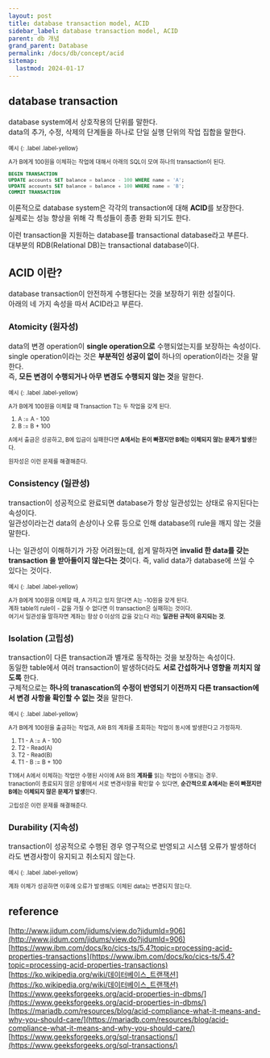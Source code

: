 ```yaml
---
layout: post
title: database transaction model, ACID
sidebar_label: database transaction model, ACID
parent: db 개념
grand_parent: Database
permalink: /docs/db/concept/acid
sitemap:
  lastmod: 2024-01-17
---
```


## database transaction

database system에서 상호작용의 단위를 말한다.  
data의 추가, 수정, 삭제의 단계들을 하나로 단일 실행 단위의 작업 집합을 말한다.

<div class="code-example" markdown="1" style="font-size: 0.8em">
예시
{: .label .label-yellow}  

A가 B에게 100원을 이체하는 작업에 대해서 아래의 SQL이 모여 하나의 transaction이 된다.  

```sql
BEGIN TRANSACTION
UPDATE accounts SET balance = balance - 100 WHERE name = 'A';
UPDATE accounts SET balance = balance + 100 WHERE name = 'B';
COMMIT TRANSACTION
```
</div>

이론적으로 database system은 각각의 transaction에 대해 **ACID**를 보장한다.  
실제로는 성능 향상을 위해 각 특성들이 종종 완화 되기도 한다.

이런 transaction을 지원하는 database를 transactional database라고 부른다.  
대부분의 RDB(Relational DB)는 transactional database이다.


## ACID 이란?

database transaction이 안전하게 수행된다는 것을 보장하기 위한 성질이다.  
아래의 네 가지 속성을 따서 ACID라고 부른다.

### Atomicity (원자성)

data의 변경 operation이 **single operation으로** 수행되었는지를 보장하는 속성이다.  
single operation이라는 것은 **부분적인 성공이 없이** 하나의 operation이라는 것을 말한다.  
즉, **모든 변경이 수행되거나 아무 변경도 수행되지 않는 것**을 말한다.

<div class="code-example" markdown="1" style="font-size: 0.8em">
예시
{: .label .label-yellow}

A가 B에게 100원을 이체할 때 Transaction T는 두 작업을 갖게 된다.  
1. A := A - 100
2. B := B + 100  

A에서 출금은 성공하고, B에 입금이 실패한다면 **A에서는 돈이 빠졌지만 B에는 이체되지 않는 문제가 발생**한다.  

원자성은 이런 문제를 해결해준다.
</div>

### Consistency (일관성)

transaction이 성공적으로 완료되면 database가 항상 일관성있는 상태로 유지된다는 속성이다.  
일관성이라는건 data의 손상이나 오류 등으로 인해 database의 rule을 깨지 않는 것을 말한다.  

나는 일관성이 이해하기가 가장 어려웠는데, 쉽게 말하자면 **invalid 한 data를 갖는 transaction 을 받아들이지 않는다는 것**이다.
즉, valid data가 database에 쓰일 수 있다는 것이다.

<div class="code-example" markdown="1" style="font-size: 0.8em">
예시
{: .label .label-yellow}  

A가 B에게 100원을 이체할 때, A 가지고 있지 않다면 A는 -10원을 갖게 된다.  
계좌 table의 rule이 - 값을 가질 수 없다면 이 transaction은 실패하는 것이다.  
여기서 일관성을 말하자면 계좌는 항상 0 이상의 값을 갖는다 라는 **일관된 규칙이 유지되는 것**.
</div>

### Isolation (고립성)

transaction이 다른 transaction과 별개로 동작하는 것을 보장하는 속성이다.  
동일한 table에서 여러 transaction이 발생하더라도 **서로 간섭하거나 영향을 끼치지 않도록** 한다.  
구체적으로는 **하나의 tranascation의 수정이 반영되기 이전까지 다른 transaction에서 변경 사항을 확인할 수 없는 것**을 말한다.

<div class="code-example" markdown="1" style="font-size: 0.8em">
예시
{: .label .label-yellow}  

A가 B에게 100원을 출금하는 작업과, A와 B의 계좌를 조회하는 작업이 동시에 발생한다고 가정하자.
1. T1 - A := A - 100
2. T2 - Read(A)
3. T2 - Read(B)
4. T1 - B := B + 100

T1에서 A에서 이체하는 작업만 수행된 사이에 A와 B의 **계좌를** 읽는 작업이 수행되는 경우.  
tranaction이 종료되지 않은 상황에서 서로 변경사항을 확인할 수 있다면, **순간적으로 A에서는 돈이 빠졌지만 B에는 이체되지 않은 문제가 발생**한다.  

고립성은 이런 문제를 해결해준다.  
</div>

### Durability (지속성)

transaction이 성공적으로 수행된 경우 영구적으로 반영되고 시스템 오류가 발생하더라도 변경사항이 유지되고 취소되지 않는다.

<div class="code-example" markdown="1" style="font-size: 0.8em">
예시
{: .label .label-yellow}  

계좌 이체가 성공하면 이후에 오류가 발생해도 이체된 data는 변경되지 않는다.
</div>

## reference

[http://www.jidum.com/jidums/view.do?jidumId=906](http://www.jidum.com/jidums/view.do?jidumId=906)  
[https://www.ibm.com/docs/ko/cics-ts/5.4?topic=processing-acid-properties-transactions](https://www.ibm.com/docs/ko/cics-ts/5.4?topic=processing-acid-properties-transactions)  
[https://ko.wikipedia.org/wiki/데이터베이스_트랜잭션](https://ko.wikipedia.org/wiki/데이터베이스_트랜잭션)  
[https://www.geeksforgeeks.org/acid-properties-in-dbms/](https://www.geeksforgeeks.org/acid-properties-in-dbms/)  
[https://mariadb.com/resources/blog/acid-compliance-what-it-means-and-why-you-should-care/](https://mariadb.com/resources/blog/acid-compliance-what-it-means-and-why-you-should-care/)  
[https://www.geeksforgeeks.org/sql-transactions/](https://www.geeksforgeeks.org/sql-transactions/)  